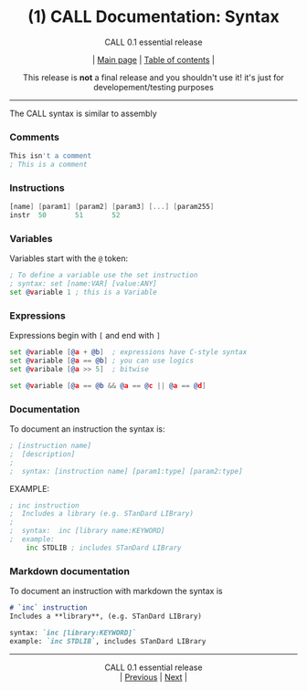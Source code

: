 <div align="center">

# (1) CALL Documentation: Syntax
CALL 0.1 essential release<BR>

| [Main page](../README.md) | [Table of contents](./README.md) |

This release is **not** a final release and you shouldn't use it!
it's just for developement/testing purposes

</div>
<hr>

The CALL syntax is similar to assembly

### Comments
```asm
This isn't a comment
; This is a comment
```

### Instructions
```asm
[name] [param1] [param2] [param3] [...] [param255]
instr  50       51       52
```

### Variables
Variables start with the `@` token:
```asm
; To define a variable use the set instruction
; syntax: set [name:VAR] [value:ANY]
set @variable 1 ; this is a Variable
```

### Expressions
Expressions begin with `[` and end with `]`
```asm
set @variable [@a + @b]  ; expressions have C-style syntax
set @variable [@a == @b] ; you can use logics
set @varibale [@a >> 5]  ; bitwise

set @variable [@a == @b && @a == @c || @a == @d]
```

### Documentation
To document an instruction the syntax is:
```asm
; [instruction name]
;  [description]
;
;  syntax: [instruction name] [param1:type] [param2:type]
```
EXAMPLE:
```asm
; inc instruction
;  Includes a library (e.g. STanDard LIBrary)
;
;  syntax:  inc [library name:KEYWORD]
;  example:
    inc STDLIB ; includes STanDard LIBrary
```

### Markdown documentation
To document an instruction with markdown the syntax is
```markdown
# `inc` instruction
Includes a **library**, (e.g. STanDard LIBrary)

syntax: `inc [library:KEYWORD]`
example: `inc STDLIB`, includes STanDard LIBrary
```

<hr>
<div align="center">

CALL 0.1 essential release<BR>
| [Previous](./README.md) | [Next](./2.md) |

</div>
